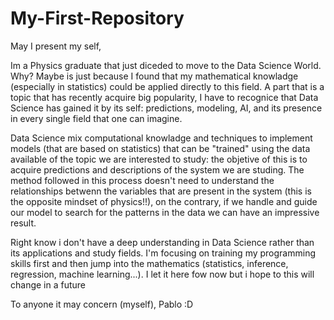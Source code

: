 # My-First-Repository

May I present my self,

Im a Physics graduate that just diceded to move to the Data Science World. Why? Maybe is just because I found that my mathematical knowladge (especially in statistics) could be applied directly to this field. A part that is a topic that has recently acquire big popularity, I have to recognice that Data Science has gained it by its self: predictions, modeling, AI, and its presence in every single field that one can imagine.

Data Science mix computational knowladge and techniques to implement models (that are based on statistics) that can be "trained" using the data available of the topic we are interested to study: the objetive of this is to acquire predictions and descriptions of the system we are studing. The method followed in this process doesn't need to understand the relationships betwenn the variables that are present in the system (this is the opposite mindset of physics!!), on the contrary, if we handle and guide our model to search for the patterns in the data we can have an impressive result.


Right know i don't have a deep understanding in Data Science rather than its applications and study fields. I'm focusing on training my programming skills first and then jump into the mathematics (statistics, inference, regression, machine learning...). I let it here fow now but i hope to this will change in a future

To anyone it may concern (myself),
Pablo :D
